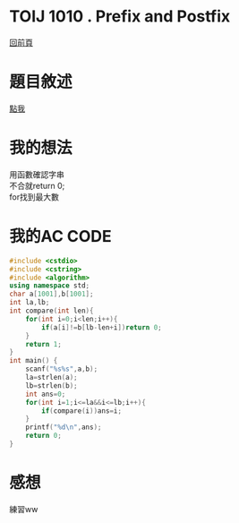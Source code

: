 # TOIJ  1010 . Prefix and Postfix
[回前頁](https://whaleon120.github.io/blogs/info/main)
# 題目敘述
[點我](https://tioj.ck.tp.edu.tw/problems/1010)  
# 我的想法  
用函數確認字串  
不合就return 0;  
for找到最大數  
# 我的AC CODE
``` cpp
#include <cstdio>
#include <cstring>
#include <algorithm>
using namespace std;
char a[1001],b[1001];
int la,lb;
int compare(int len){
    for(int i=0;i<len;i++){
        if(a[i]!=b[lb-len+i])return 0;
    }
    return 1;
}
int main() {
    scanf("%s%s",a,b);
    la=strlen(a);
    lb=strlen(b);
    int ans=0;
    for(int i=1;i<=la&&i<=lb;i++){
        if(compare(i))ans=i;
    }
    printf("%d\n",ans);
    return 0;
}
``` 
# 感想  
練習ww
